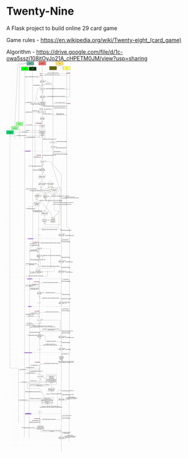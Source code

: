 # Twenty-Nine
A Flask project to build online 29 card game

Game rules - https://en.wikipedia.org/wiki/Twenty-eight_(card_game)

Algorithm - https://drive.google.com/file/d/1c-owa5sszj108itOyJo21A_cHPETM0JM/view?usp=sharing
![](https://github.com/subhannita1994/twentynine/blob/master/29.png)
